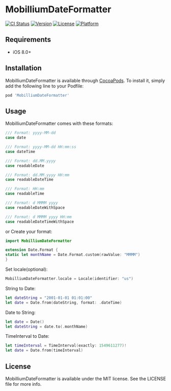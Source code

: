 # MobilliumDateFormatter

[![CI Status](https://img.shields.io/travis/aslanmehmetsalih/MobilliumDateFormatter.svg?style=flat)](https://travis-ci.org/aslanmehmetsalih/MobilliumDateFormatter)
[![Version](https://img.shields.io/cocoapods/v/MobilliumDateFormatter.svg?style=flat)](https://cocoapods.org/pods/MobilliumDateFormatter)
[![License](https://img.shields.io/cocoapods/l/MobilliumDateFormatter.svg?style=flat)](https://cocoapods.org/pods/MobilliumDateFormatter)
[![Platform](https://img.shields.io/cocoapods/p/MobilliumDateFormatter.svg?style=flat)](https://cocoapods.org/pods/MobilliumDateFormatter)

## Requirements

- iOS 8.0+

## Installation

MobilliumDateFormatter is available through [CocoaPods](https://cocoapods.org). To install
it, simply add the following line to your Podfile:

```ruby
pod 'MobilliumDateFormatter'
```

## Usage

MobilliumDateFormatter comes with these formats:
```swift
/// Format: yyyy-MM-dd
case date

/// Format: yyyy-MM-dd HH:mm:ss
case dateTime

/// Format: dd.MM.yyyy
case readableDate

/// Format: dd.MM.yyyy HH:mm
case readableDateTime

/// Format: HH:mm
case readableTime

/// Format: d MMMM yyyy
case readableDateWithSpace

/// Format: d MMMM yyyy HH:mm
case readableDateTimeWithSpace
```

or Create your format:
```swift
import MobilliumDateFormatter

extension Date.Format {
static let monthName = Date.Format.custom(rawValue: "MMMM")
}
```

Set locale(optional):
```swift
MobilliumDateFormatter.locale = Locale(identifier: "us")
```

String to Date:
```swift
let dateString = "2001-01-01 01:01:00"
let date = Date.from(dateString, format: .dateTime)
```

Date to String:
```swift
let date = Date()
let dateString = date.to(.monthName)
```

TimeInterval to Date:
```swift
let timeInterval = TimeInterval(exactly: 1549611277)!
let date = Date.from(timeInterval)
```

## License

MobilliumDateFormatter is available under the MIT license. See the LICENSE file for more info.
